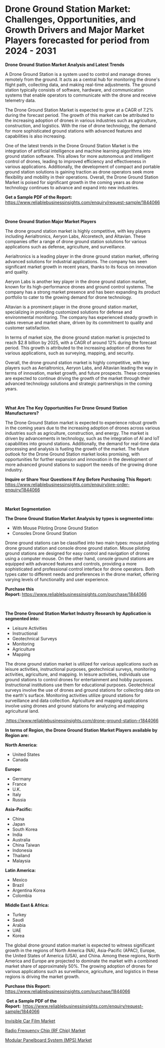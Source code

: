 <p><h1>Drone Ground Station Market: Challenges, Opportunities, and Growth Drivers and Major Market Players forecasted for period from 2024 - 2031</h1></p><p><strong>Drone Ground Station Market Analysis and Latest Trends</strong></p>
<p><p>A Drone Ground Station is a system used to control and manage drones remotely from the ground. It acts as a central hub for monitoring the drone's flight path, collecting data, and making real-time adjustments. The ground station typically consists of software, hardware, and communication systems that enable operators to communicate with the drone and receive telemetry data.</p><p>The Drone Ground Station Market is expected to grow at a CAGR of 7.2% during the forecast period. The growth of this market can be attributed to the increasing adoption of drones in various industries such as agriculture, construction, and logistics. With the rise of drone technology, the demand for more sophisticated ground stations with advanced features and capabilities is also increasing.</p><p>One of the latest trends in the Drone Ground Station Market is the integration of artificial intelligence and machine learning algorithms into ground station software. This allows for more autonomous and intelligent control of drones, leading to improved efficiency and effectiveness in various applications. Additionally, the development of compact and portable ground station solutions is gaining traction as drone operators seek more flexibility and mobility in their operations. Overall, the Drone Ground Station Market is poised for significant growth in the coming years as drone technology continues to advance and expand into new industries.</p></p>
<p><strong>Get a Sample PDF of the Report:&nbsp;</strong> <a href="https://www.reliablebusinessinsights.com/enquiry/request-sample/1844066">https://www.reliablebusinessinsights.com/enquiry/request-sample/1844066</a></p>
<p>&nbsp;</p>
<p><strong>Drone Ground Station Major Market Players</strong></p>
<p><p>The drone ground station market is highly competitive, with key players including Aerialtronics, Aeryon Labs, Alcoretech, and Altavian. These companies offer a range of drone ground station solutions for various applications such as defense, agriculture, and surveillance.</p><p>Aerialtronics is a leading player in the drone ground station market, offering advanced solutions for industrial applications. The company has seen significant market growth in recent years, thanks to its focus on innovation and quality.</p><p>Aeryon Labs is another key player in the drone ground station market, known for its high-performance drones and ground control systems. The company has a strong market presence and has been expanding its product portfolio to cater to the growing demand for drone technology.</p><p>Altavian is a prominent player in the drone ground station market, specializing in providing customized solutions for defense and environmental monitoring. The company has experienced steady growth in sales revenue and market share, driven by its commitment to quality and customer satisfaction.</p><p>In terms of market size, the drone ground station market is projected to reach $2.8 billion by 2025, with a CAGR of around 12% during the forecast period. This growth is attributed to the increasing adoption of drones for various applications, such as surveying, mapping, and security.</p><p>Overall, the drone ground station market is highly competitive, with key players such as Aerialtronics, Aeryon Labs, and Altavian leading the way in terms of innovation, market growth, and future prospects. These companies are expected to continue driving the growth of the market through their advanced technology solutions and strategic partnerships in the coming years.</p></p>
<p>&nbsp;</p>
<p><strong>What Are The Key Opportunities For Drone Ground Station Manufacturers?</strong></p>
<p><p>The Drone Ground Station market is expected to experience robust growth in the coming years due to the increasing adoption of drones across various industries such as agriculture, construction, and energy. The market is driven by advancements in technology, such as the integration of AI and IoT capabilities into ground stations. Additionally, the demand for real-time data processing and analysis is fueling the growth of the market. The future outlook for the Drone Ground Station market looks promising, with opportunities for further expansion and innovation in the development of more advanced ground stations to support the needs of the growing drone industry.</p></p>
<p><strong>Inquire or Share Your Questions If Any Before Purchasing This Report:</strong> <a href="https://www.reliablebusinessinsights.com/enquiry/pre-order-enquiry/1844066">https://www.reliablebusinessinsights.com/enquiry/pre-order-enquiry/1844066</a></p>
<p>&nbsp;</p>
<p><strong>Market Segmentation</strong></p>
<p><strong>The Drone Ground Station Market Analysis by types is segmented into:</strong></p>
<p><ul><li>With Mouse Piloting Drone Ground Station</li><li>Consoles Drone Ground Station</li></ul></p>
<p><p>Drone ground stations can be classified into two main types: mouse piloting drone ground station and console drone ground station. Mouse piloting ground stations are designed for easy control and navigation of drones using a computer mouse. On the other hand, console ground stations are equipped with advanced features and controls, providing a more sophisticated and professional control interface for drone operators. Both types cater to different needs and preferences in the drone market, offering varying levels of functionality and user experience.</p></p>
<p><strong>Purchase this Report:&nbsp;</strong><a href="https://www.reliablebusinessinsights.com/purchase/1844066">https://www.reliablebusinessinsights.com/purchase/1844066</a></p>
<p>&nbsp;</p>
<p><strong>The Drone Ground Station Market Industry Research by Application is segmented into:</strong></p>
<p><ul><li>Leisure Activities</li><li>Instructional</li><li>Geotechnical Surveys</li><li>Monitoring</li><li>Agriculture</li><li>Mapping</li></ul></p>
<p><p>The drone ground station market is utilized for various applications such as leisure activities, instructional purposes, geotechnical surveys, monitoring activities, agriculture, and mapping. In leisure activities, individuals use ground stations to control drones for entertainment and hobby purposes. Instructional institutions use them for educational purposes. Geotechnical surveys involve the use of drones and ground stations for collecting data on the earth's surface. Monitoring activities utilize ground stations for surveillance and data collection. Agriculture and mapping applications involve using drones and ground stations for analyzing and mapping agricultural land.</p></p>
<p><a href="https://www.reliablebusinessinsights.com/drone-ground-station-r1844066">&nbsp;https://www.reliablebusinessinsights.com/drone-ground-station-r1844066</a></p>
<p><strong>In terms of Region, the Drone Ground Station Market Players available by Region are:</strong></p>
<p>
    <p> <strong> North America: </strong>
        <ul>
            <li>United States</li>
            <li>Canada</li>
        </ul>
        </p> 
    <p> <strong> Europe: </strong>
        <ul>
            <li>Germany</li>
            <li>France</li>
            <li>U.K.</li>
            <li>Italy</li>
            <li>Russia</li>
        </ul>
        </p> 
    <p> <strong> Asia-Pacific: </strong>
        <ul>
            <li>China</li>
            <li>Japan</li>
            <li>South Korea</li>
            <li>India</li>
            <li>Australia</li>
            <li>China Taiwan</li>
            <li>Indonesia</li>
            <li>Thailand</li>
            <li>Malaysia</li>
        </ul>
        </p> 
    <p> <strong> Latin America: </strong>
        <ul>
            <li>Mexico</li>
            <li>Brazil</li>
            <li>Argentina Korea</li>
            <li>Colombia</li>
        </ul>
        </p> 
    <p> <strong> Middle East & Africa: </strong>
        <ul>
            <li>Turkey</li>
            <li>Saudi</li>
            <li>Arabia</li>
            <li>UAE</li>
            <li>Korea</li>
        </ul>
    </p>
    </p>
<p><p>The global drone ground station market is expected to witness significant growth in the regions of North America (NA), Asia-Pacific (APAC), Europe, the United States of America (USA), and China. Among these regions, North America and Europe are projected to dominate the market with a combined market share of approximately 50%. The growing adoption of drones for various applications such as surveillance, agriculture, and logistics in these regions is driving the market growth.</p></p>
<p><strong>Purchase this Report: </strong><a href="https://www.reliablebusinessinsights.com/purchase/1844066">https://www.reliablebusinessinsights.com/purchase/1844066</a></p>
<p>&nbsp;<strong>Get a Sample PDF of the Report:&nbsp;&nbsp;</strong><a href="https://www.reliablebusinessinsights.com/enquiry/request-sample/1844066">https://www.reliablebusinessinsights.com/enquiry/request-sample/1844066</a></p>
<p><strong></strong></p>
<p><p><a href="https://issuu.com/reportprime-2/docs/invisible-car-film-market-size-2030.pptx">Invisible Car Film Market</a></p><p><a href="https://github.com/seamusocallaghan/Market-Research-Report-List-1/blob/main/radio-frequency-chip-rf-chip-market.md">Radio Frequency Chip (RF Chip) Market</a></p><p><a href="https://github.com/twilaDurgan2023/Market-Research-Report-List-1/blob/main/modular-panelboard-system-mps-market.md">Modular Panelboard System (MPS) Market</a></p></p>